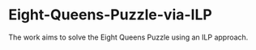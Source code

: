 # Eight-Queens-Puzzle-via-ILP
The work aims to solve the Eight Queens Puzzle using an ILP approach. 
